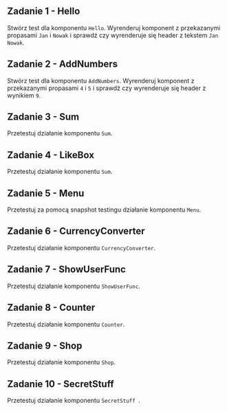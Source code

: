 ## Zadanie 1 - Hello

Stwórz test dla komponentu `Hello`. Wyrenderuj komponent z przekazanymi propasami `Jan` i `Nowak` 
i sprawdź czy wyrenderuje się header z tekstem `Jan Nowak`.

## Zadanie 2 - AddNumbers

Stwórz test dla komponentu `AddNumbers`. Wyrenderuj komponent z przekazanymi propasami `4` i `5`
i sprawdź czy wyrenderuje się header z wynikiem `9`.

## Zadanie 3 - Sum

Przetestuj działanie komponentu `Sum`.

## Zadanie 4 - LikeBox

Przetestuj działanie komponentu `Sum`.

## Zadanie 5 - Menu

Przetestuj za pomocą snapshot testingu działanie komponentu `Menu`.

## Zadanie 6 - CurrencyConverter

Przetestuj działanie komponentu `CurrencyConverter`.

## Zadanie 7 - ShowUserFunc

Przetestuj działanie komponentu `ShowUserFunc`.

## Zadanie 8 - Counter

Przetestuj działanie komponentu `Counter`.

## Zadanie 9 - Shop

Przetestuj działanie komponentu `Shop`.

## Zadanie 10 - SecretStuff

Przetestuj działanie komponentu `SecretStuff `.

